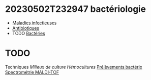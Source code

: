 # 20230502T232947  bactériologie



- [Maladies infectieuses](#maladies-infectieusesnorgmd) 
- [Antibiotiques](#antibiotiquesnorgmd) 
- TODO [Bactéries](#bactc3a9riesnorgmd) 


# TODO


Techniques _Milieux de culture_ _Hémocultures_
[Prélèvements bactério](Prélèvements%20bactério.md)
[Spectrométrie MALDI-TOF](Spectrométrie%20MALDI-TOF.md) 

